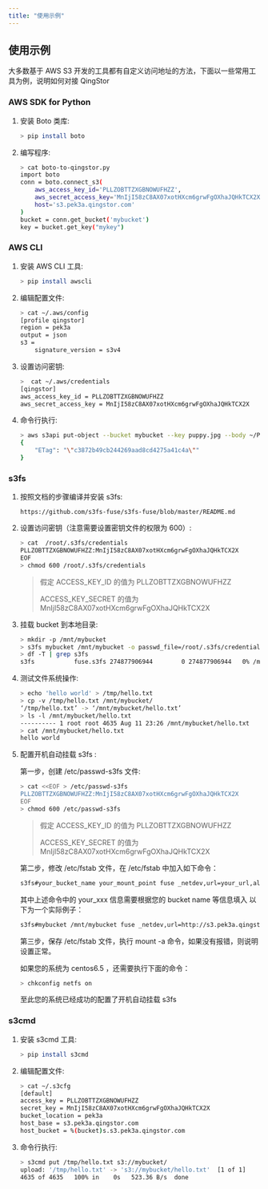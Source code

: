 ```yaml
---
title: "使用示例"
---
```


## 使用示例

大多数基于 AWS S3 开发的工具都有自定义访问地址的方法，下面以一些常用工具为例，说明如何对接 QingStor

### AWS SDK for Python

1. 安装 Boto 类库:

   ```bash
   > pip install boto
   ```

1. 编写程序:

   ```bash
   > cat boto-to-qingstor.py
   import boto
   conn = boto.connect_s3(
       aws_access_key_id='PLLZOBTTZXGBNOWUFHZZ',
       aws_secret_access_key='MnIjI58zC8AX07xotHXcm6grwFgOXhaJQHkTCX2X',
       host='s3.pek3a.qingstor.com'
   )
   bucket = conn.get_bucket('mybucket')
   key = bucket.get_key("mykey")
   ```

### AWS CLI

1. 安装 AWS CLI 工具:

   ```bash
   > pip install awscli
   ```

1. 编辑配置文件:

   ```bash
   > cat ~/.aws/config
   [profile qingstor]
   region = pek3a
   output = json
   s3 =
       signature_version = s3v4
   ```

1. 设置访问密钥:

   ```bash
   >  cat ~/.aws/credentials
   [qingstor]
   aws_access_key_id = PLLZOBTTZXGBNOWUFHZZ
   aws_secret_access_key = MnIjI58zC8AX07xotHXcm6grwFgOXhaJQHkTCX2X
   ```

1. 命令行执行:

   ```bash
   > aws s3api put-object --bucket mybucket --key puppy.jpg --body ~/Pictures/puppy.jpg --endpoint-url 'https://s3.pek3a.qingstor.com' --profile qingstor
   {
       "ETag": "\"c3872b49cb244269aad8cd4275a41c4a\""
   }
   ```

### s3fs

1. 按照文档的步骤编译并安装 s3fs:

   ```plain_text
   https://github.com/s3fs-fuse/s3fs-fuse/blob/master/README.md
   ```

1. 设置访问密钥（注意需要设置密钥文件的权限为 600）:

   ```bash
   > cat  /root/.s3fs/credentials
   PLLZOBTTZXGBNOWUFHZZ:MnIjI58zC8AX07xotHXcm6grwFgOXhaJQHkTCX2X
   EOF
   > chmod 600 /root/.s3fs/credentials
   ```

   > 假定 ACCESS_KEY_ID 的值为 PLLZOBTTZXGBNOWUFHZZ
   >
   > ACCESS_KEY_SECRET 的值为 MnIjI58zC8AX07xotHXcm6grwFgOXhaJQHkTCX2X

1. 挂载 bucket 到本地目录:

   ```bash
   > mkdir -p /mnt/mybucket
   > s3fs mybucket /mnt/mybucket -o passwd_file=/root/.s3fs/credentials -o url=http://s3.pek3a.qingstor.com
   > df -T | grep s3fs
   s3fs           fuse.s3fs 274877906944        0 274877906944   0% /mnt/mybucket
   ```

1. 测试文件系统操作:

   ```bash
   > echo 'hello world' > /tmp/hello.txt
   > cp -v /tmp/hello.txt /mnt/mybucket/
   ‘/tmp/hello.txt’ -> ‘/mnt/mybucket/hello.txt’
   > ls -l /mnt/mybucket/hello.txt
   ---------- 1 root root 4635 Aug 11 23:26 /mnt/mybucket/hello.txt
   > cat /mnt/mybucket/hello.txt
   hello world
   ```

1. 配置开机自动挂载 s3fs :

   第一步，创建 /etc/passwd-s3fs 文件:
   ```bash
   > cat <<EOF > /etc/passwd-s3fs
   PLLZOBTTZXGBNOWUFHZZ:MnIjI58zC8AX07xotHXcm6grwFgOXhaJQHkTCX2X
   EOF
   > chmod 600 /etc/passwd-s3fs
   ```

   > 假定 ACCESS_KEY_ID 的值为 PLLZOBTTZXGBNOWUFHZZ
   >
   > ACCESS_KEY_SECRET 的值为 MnIjI58zC8AX07xotHXcm6grwFgOXhaJQHkTCX2X

   第二步，修改 /etc/fstab 文件，在 /etc/fstab 中加入如下命令：
   ```bash
   s3fs#your_bucket_name your_mount_point fuse _netdev,url=your_url,allow_other 0 0
   ```
   其中上述命令中的 your_xxx 信息需要根据您的 bucket name 等信息填入
   以下为一个实际例子：
   ```bash
   s3fs#mybucket /mnt/mybucket fuse _netdev,url=http://s3.pek3a.qingstor.com,allow_other 0 0
   ```

   第三步，保存 /etc/fstab 文件，执行 mount -a 命令，如果没有报错，则说明设置正常。

   如果您的系统为 centos6.5 ，还需要执行下面的命令：
   ```bash
   > chkconfig netfs on
   ```

   至此您的系统已经成功的配置了开机自动挂载 s3fs

### s3cmd

1. 安装 s3cmd 工具:

   ```bash
   > pip install s3cmd
   ```

1. 编辑配置文件:

   ```bash
   > cat ~/.s3cfg
   [default]
   access_key = PLLZOBTTZXGBNOWUFHZZ
   secret_key = MnIjI58zC8AX07xotHXcm6grwFgOXhaJQHkTCX2X
   bucket_location = pek3a
   host_base = s3.pek3a.qingstor.com
   host_bucket = %(bucket)s.s3.pek3a.qingstor.com
   ```

1. 命令行执行:

   ```bash
   > s3cmd put /tmp/hello.txt s3://mybucket/
   upload: '/tmp/hello.txt' -> 's3://mybucket/hello.txt'  [1 of 1]
   4635 of 4635   100% in    0s   523.36 B/s  done
   ```
